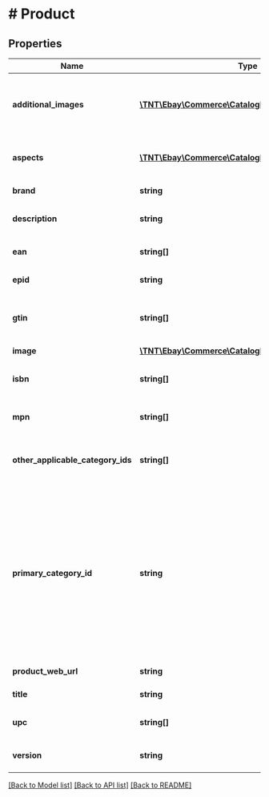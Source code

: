 # # Product

## Properties

Name | Type | Description | Notes
------------ | ------------- | ------------- | -------------
**additional_images** | [**\TNT\Ebay\Commerce\CatalogBeta\V1\Model\Image[]**](Image.md) | Contains information about additional images associated with this product. For the primary image, see the image container. | [optional]
**aspects** | [**\TNT\Ebay\Commerce\CatalogBeta\V1\Model\Aspect[]**](Aspect.md) | Contains an array of the category aspects and their values that are associated with this product. | [optional]
**brand** | **string** | The manufacturer&#39;s brand name for this product. | [optional]
**description** | **string** | The rich description of this product, which might contain HTML. | [optional]
**ean** | **string[]** | A list of all European Article Numbers (EANs) that identify this product. | [optional]
**epid** | **string** | The eBay product ID of this product. | [optional]
**gtin** | **string[]** | A list of all GTINs that identify this product. Currently this can include EAN, ISBN, and UPC identifier types. | [optional]
**image** | [**\TNT\Ebay\Commerce\CatalogBeta\V1\Model\Image**](Image.md) |  | [optional]
**isbn** | **string[]** | A list of all International Standard Book Numbers (ISBNs) that identify this product. | [optional]
**mpn** | **string[]** | A list of all MPN values that the manufacturer uses to identify this product. | [optional]
**other_applicable_category_ids** | **string[]** | A list of category IDs (other than the value of primaryCategoryId) for all the leaf categories to which this product might belong. | [optional]
**primary_category_id** | **string** | The identifier of the leaf category that eBay recommends using to list this product, based on previous listings of similar products. Products in the eBay catalog are not automatically associated with any particular category, but using an inappropriate category can make it difficult for prospective buyers to find the product. For other possible categories that might be used, see otherApplicableCategoryIds. | [optional]
**product_web_url** | **string** | The URL for this product&#39;s eBay product page. | [optional]
**title** | **string** | The title of this product on eBay. | [optional]
**upc** | **string[]** | A list of Universal Product Codes (UPCs) that identify this product. | [optional]
**version** | **string** | The current version number of this product record in the catalog. | [optional]

[[Back to Model list]](../../README.md#models) [[Back to API list]](../../README.md#endpoints) [[Back to README]](../../README.md)
